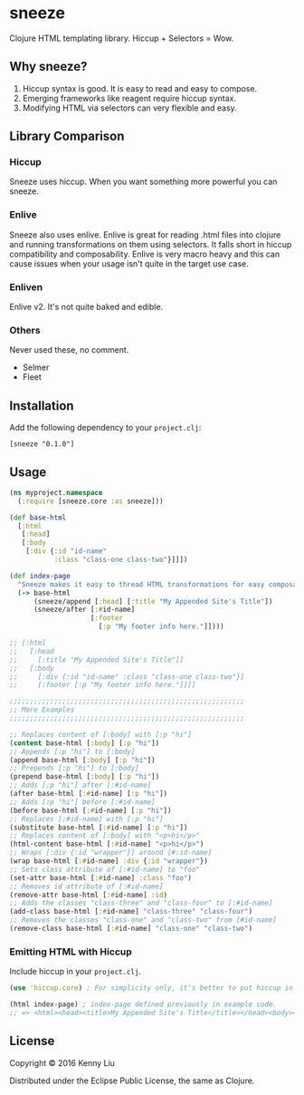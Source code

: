 # sneeze

Clojure HTML templating library. Hiccup + Selectors = Wow.

## Why sneeze?

1. Hiccup syntax is good. It is easy to read and easy to compose.
2. Emerging frameworks like reagent require hiccup syntax.
3. Modifying HTML via selectors can very flexible and easy.

## Library Comparison
### Hiccup
Sneeze uses hiccup. When you want something more powerful you can sneeze.
### Enlive
Sneeze also uses enlive. Enlive is great for reading .html files into
clojure and running transformations on them using selectors. It falls short in
hiccup compatibility and composability. Enlive is very macro heavy and this can
cause issues when your usage isn't quite in the target use case.
### Enliven
Enlive v2. It's not quite baked and edible. 
### Others
Never used these, no comment.
- Selmer
- Fleet

## Installation

Add the following dependency to your `project.clj`:

    [sneeze "0.1.0"]

## Usage

```clojure
(ns myproject.namespace
  (:require [sneeze.core :as sneeze]))

(def base-html
  [:html
   [:head]
   [:body
    [:div {:id "id-name" 
	       :class "class-one class-two"}]]])

(def index-page
  "Sneeze makes it easy to thread HTML transformations for easy composability."
  (-> base-html
      (sneeze/append [:head] [:title "My Appended Site's Title"])
      (sneeze/after [:#id-name]
                    [:footer
                      [:p "My footer info here."]])))

;; [:html 
;;   [:head 
;;     [:title "My Appended Site's Title"]] 
;;   [:body 
;;     [:div {:id "id-name" :class "class-one class-two"}] 
;; 	   [:footer [:p "My footer info here."]]]]

;;;;;;;;;;;;;;;;;;;;;;;;;;;;;;;;;;;;;;;;;;;;;;;;;;;;;;;;;;
;; More Examples
;;;;;;;;;;;;;;;;;;;;;;;;;;;;;;;;;;;;;;;;;;;;;;;;;;;;;;;;;;

;; Replaces content of [:body] with [:p "hi"]
(content base-html [:body] [:p "hi"])
;; Appends [:p "hi"] to [:body]
(append base-html [:body] [:p "hi"])
;; Prepends [:p "hi"] to [:body]
(prepend base-html [:body] [:p "hi"])
;; Adds [:p "hi"] after [:#id-name]
(after base-html [:#id-name] [:p "hi"])
;; Adds [:p "hi"] before [:#id-name]
(before base-html [:#id-name] [:p "hi"])
;; Replaces [:#id-name] with [:p "hi"] 
(substitute base-html [:#id-name] [:p "hi"])
;; Replaces content of [:body] with "<p>hi</p>"
(html-content base-html [:#id-name] "<p>hi</p>")
;; Wraps [:div {:id "wrapper"}] around [#:id-name]
(wrap base-html [:#id-name] :div {:id "wrapper"})
;; Sets class attribute of [:#id-name] to "foo"
(set-attr base-html [:#id-name] :class "foo")
;; Removes id attribute of [:#id-name]
(remove-attr base-html [:#id-name] :id)
;; Adds the classes "class-three" and "class-four" to [:#id-name]
(add-class base-html [:#id-name] "class-three" "class-four")
;; Removes the classes "class-one" and "class-two" from [#id-name]
(remove-class base-html [:#id-name] "class-one" "class-two")
```

### Emitting HTML with Hiccup

Include hiccup in your `project.clj`.
	
```clojure
(use 'hiccup.core) ; For simplicity only, it's better to put hiccup in :require.

(html index-page) ; index-page defined previously in example code.
;; => <html><head><title>My Appended Site's Title</title></head><body><div class=\"class-one class-two\" id=\"id-name\"></div><footer><p>My footer info here.</p></footer></body></html>
```

## License

Copyright © 2016 Kenny Liu

Distributed under the Eclipse Public License, the same as Clojure. 
